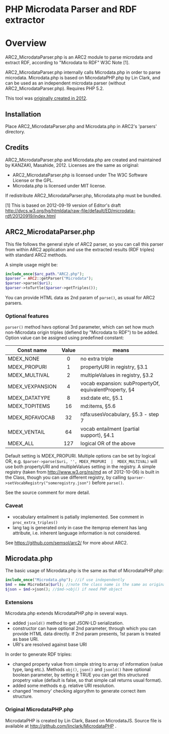 # PHP Microdata Parser and RDF extractor

# Overview

ARC2_MicrodataParser.php is an ARC2 module to parse microdata and extract RDF, according to "Microdata to RDF" W3C Note [1].

ARC2_MicrodataParser.php internally calls Microdata.php in order to parse microdata. Microdata.php is based on MicrodataPHP.php by Lin Clark, and can be used as an independent microdata parser (without ARC2_MicrodataParser.php). Requires PHP 5.2.

This tool was [originally created in 2012](http://www.kanzaki.com/works/2012/pub/1007-microdata2rdf.html).

## Installation

Place ARC2_MicrodataParser.php and Microdata.php in ARC2's 'parsers' directory.

## Credits

ARC2_MicrodataParser.php and Microdata.php are created and maintained by KANZAKI, Masahide, 2012. Licenses are the same as original:

- ARC2_MicrodataParser.php is licensed under The W3C Software License or the GPL.
- Microdata.php is licensed under MIT license.

If redistribute ARC2_MicrodataParser.php, Microdata.php must be bundled.

[1] This is based on 2012-09-19 version of Editor's draft http://dvcs.w3.org/hg/htmldata/raw-file/default/ED/microdata-rdf/20120919/index.html



## ARC2_MicrodataParser.php

This file follows the general style of ARC2 parser, so you can call this parser from within ARC2 application and use the extracted results (RDF triples) with standard ARC2 methods.

A simple usage might be:

```php
include_once($arc_path."ARC2.php");
$parser = ARC2::getParser("Microdata");
$parser->parse($uri);
$parser->toTurtle($parser->getTriples());
```

You can provide HTML data as 2nd param of `parse()`, as usual for ARC2 parsers.

### Optional features

`parser()` method havs optional 3rd parameter, which can set how much non-Microdata origin triples (defiend by "Microdata to RDF") to be added. Option value can be assigned using predefined constant:

| Const name | Value | means |
| --------------- |:--:| ---------------------------|
| MDEX_NONE | 0 | no extra triple |
| MDEX_PROPURI | 1 | propertyURI in registry, §3.1 |
| MDEX_MULTIVAL | 2 | multipleValues in registry, §3.2 |
| MDEX_VEXPANSION | 4 | vocab expansion: subPropertyOf, equivalentProperty, §4 |
| MDEX_DATATYPE | 8 | xsd:date etc, §5.1 |
| MDEX_TOPITEMS | 16 | md:items, §5.6 |
| MDEX_RDFAVOCAB | 32 | rdfa:usesVocabulary, §5.3 - step 7 |
| MDEX_VENTAIL | 64 | vocab entailment (partial support), §4.1 |
| MDEX_ALL | 127 | logical OR of the above |

Default setting is MDEX_PROPURI. Multiple options can be set by logical OR, e.g. `$parser->parse($uri, '', MDEX_PROPURI  |  MDEX_MULTIVAL)` will use both propertyURI and multipleValues setting in the registry. A simple registry (taken from http://www.w3.org/ns/md as of 2012-10-06) is built in the Class, though you can use different registry, by calling `$parser->setVocabRegistry("someregistry.json")` before `parse()`.

See the source comment for more detail.

### Caveat

- vocabulary entailment is patially implemented. See comment in `proc_extra_triples()`
- lang tag is generated only in case the itemprop element has lang attribute, i.e. inherent language information is not considered.

See https://github.com/semsol/arc2/ for more about ARC2.



## Microdata.php


The basic usage of Microdata.php is the same as that of MicrodataPHP.php:

```php
include_once("Microdata.php"); //if use independently
$md = new Microdata($url); //note the class name is the same as original
$json = $md->json(); //$md->obj() if need PHP object
```

### Extensions

Microdata.php extends MicrodataPHP.php in several ways.

- added `jsonld()` method to get JSON-LD serialization.
- constructor can have optional 2nd parameter, through which you can provide HTML data directly. If 2nd param presents, 1st param is treated as base URI.
- URI's are resolved against base URI

In order to generate RDF triples:

- changed property value from simple string to array of information (value type, lang etc.). Methods `obj()`, `json()` and `jsonld()` have optional boolean parameter, by setting it TRUE you can get this structured propetry value (default is false, so that simple call returns usual format).
- added some methods e.g. relative URI resolution.
- changed 'memory' checking algorythm to generate correct item structure.

### Original MicrodataPHP.php

MicrodataPHP is created by Lin Clark, Based on MicrodataJS. Source file is available at http://github.com/linclark/MicrodataPHP .
